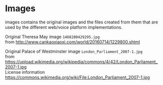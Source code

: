 Images
======

images contains the original images and the files created from them that are used by the different web/voice platform implementations.

Original Theresa May image `1468280429295.jpg`  
from http://www.cankaoxiaoxi.com/world/20160714/1229800.shtml

Original Palace of Westminster image `London_Parliament_2007-1.jpg`  
from https://upload.wikimedia.org/wikipedia/commons/4/42/London_Parliament_2007-1.jpg  
License information https://commons.wikimedia.org/wiki/File:London_Parliament_2007-1.jpg
